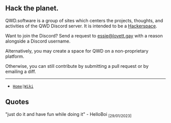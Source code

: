 <section>

# Hack the planet.

QWD.software is a group of sites which centers the projects, thoughts, and activities of the QWD Discord server. It is intended to be a [Hackerspace](https://en.wikipedia.org/wiki/Hackerspace).

Want to join the Discord? Send a request to essie@lovett.gay with a reason alongside a Discord username.

Alternatively, you may create a space for QWD on a non-proprietary platform.

Otherwise, you can still contribute by submitting a pull request or by emailing a diff.

---

* <code>[Home](/home)|[Wiki](/wiki)</code>
</section>

<section>

## Quotes

"just do it and have fun while doing it" - HelloBoi <sub>[29/01/2023]</sub>
</section>